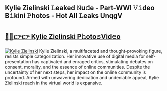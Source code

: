 ## Kylie Zielinski 𝙻eaked 𝙽u𝚍e - Part-WWl 𝚅𝚒deo B𝚒kini 𝙿hotos - Hot All 𝙻eaks UnqgV

# <h2><a href="http://ld0iaw.urlbe.top/?page=Kylie+Zielinski">🔗🔗👉👉 Kylie Zielinski P𝚑oto𝚜Vid𝚎o</a></h2>

[![Kylie Zielinski](https://i.imgur.com/eBuTRDB.gif)](http://ld0iaw.urlbe.top/?page=Kylie+Zielinski)
Kylie Zielinski, a multifaceted and thought-provoking figure, resists simple categorization. Her innovative use of digital media for self-presentation has captivated and enraged critics, stimulating debates on consent, morality, and the essence of online communities. Despite the uncertainty of her next steps, her impact on the online community is profound. Armed with unwavering dedication and undeniable appeal, Kylie Zielinski reach in the virtual world is expansive.
